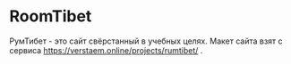 # RoomTibet
РумТибет - это сайт свёрстанный в учебных целях. Макет сайта взят с сервиса https://verstaem.online/projects/rumtibet/ .
